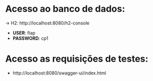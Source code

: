 # Acesso ao banco de dados:
→ H2: http://localhost:8080/h2-console
- **USER**: fiap
- **PASSWORD**: cp1

# Acesso as requisições de testes:
* http://localhost:8080/swagger-ui/index.html

